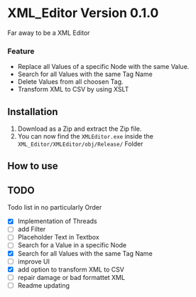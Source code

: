 # XML_Editor Version 0.1.0
Far away to be a XML Editor <br>
### Feature
* Replace all Values of a specific Node with the same Value.
* Search for all Values with the same Tag Name
* Delete Values from all choosen Tag.
* Transform XML to CSV by using XSLT

## Installation
1. Download as a Zip and extract the Zip file. 
2. You can now find the `XMLEditor.exe` inside the `XML_Editor/XMLEditor/obj/Release/` Folder

## How to use

## TODO
Todo list in no particularly Order
- [X] Implementation of Threads
- [ ] add Filter
- [ ] Placeholder Text in Textbox
- [ ] Search for a Value in a specific Node
- [X] Search for all Values with the same Tag Name
- [ ] improve UI
- [X] add option to transform XML to CSV
- [ ] repair damage or bad formattet XML
- [ ] Readme updating
